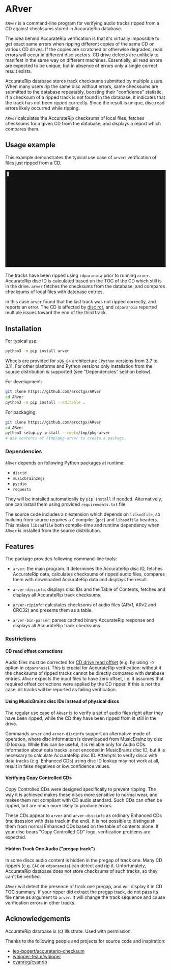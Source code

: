 # ARver

`ARver` is a command-line program for verifying audio tracks ripped from a CD
against checksums stored in AccurateRip database.

The idea behind AccurateRip verification is that it's virtually impossible to
get exact same errors when ripping different copies of the same CD on various
CD drives. If the copies are scratched or otherwise degraded, read errors will
occur in different disc sectors. CD drive defects are unlikely to manifest in
the same way on different machines. Essentially, all read errors are expected
to be unique, but in absence of errors only a single correct result exists.

AccurateRip database stores track checksums submitted by multiple users. When
many users rip the same disc without errors, same checksums are submitted to
the database repeatably, boosting their "confidence" statistic. If a checksum
of a ripped track is not found in the database, it indicates that the track has
not been ripped correctly. Since the result is unique, disc read errors likely
occurred while ripping.

`ARver` calculates the AccurateRip checksums of local files, fetches checksums
for a given CD from the database, and displays a report which compares them.

## Usage example

This example demonstrates the typical use case of `arver`: verification of
files just ripped from a CD.

![Animated ARver usage example](doc/arver_usage.gif)

The tracks have been ripped using `cdparanoia` prior to running `arver`.
AccurateRip disc ID is calculated based on the TOC of the CD which still is
in the drive. `arver` fetches the checksums from the database, and compares
checksums of local files with database entries.

In this case `arver` found that the last track was not ripped correctly, and
reports an error. The CD is affected by [disc rot], and `cdparanoia` reported
multiple issues toward the end of the third track.

## Installation

For typical use:

```sh
python3 -m pip install arver
```

Wheels are provided for `x86_64` architecture `CPython` versions from 3.7 to
3.11. For other platforms and Python versions only installation from the source
distribution is supported (see "Dependencies" section below).

For development:

```sh
git clone https://github.com/arcctgx/ARver
cd ARver
python3 -m pip install --editable .
```

For packaging:

```sh
git clone https://github.com/arcctgx/ARver
cd ARver
python3 setup.py install --root=/tmp/pkg-arver
# use contents of /tmp/pkg-arver to create a package.
```

### Dependencies

`ARver` depends on following Python packages at runtime:

* `discid`
* `musicbrainzngs`
* `pycdio`
* `requests`

They will be installed automatically by `pip install` if needed. Alternatively,
one can install them using provided `requirements.txt` file.

The source code includes a `C` extension which depends on `libsndfile`, so
building from source requires a `C` compiler (`gcc`) and `libsndfile` headers.
This makes `libsndfile` both compile-time and runtime dependency when `ARver`
is installed from the source distribution.

## Features

The package provides following command-line tools:

* `arver`: the main program. It determines the AccurateRip disc ID, fetches
AccurateRip data, calculates checksums of ripped audio files, compares them
with downloaded AccurateRip data and displays the result.

* `arver-discinfo`: displays disc IDs and the Table of Contents, fetches and
displays all AccurateRip track checksums.

* `arver-ripinfo`: calculates checksums of audio files (ARv1, ARv2 and CRC32)
and presents them as a table.

* `arver-bin-parser`: parses cached binary AccurateRip response and displays
all AccurateRip track checksums.

### Restrictions

#### CD read offset corrections

Audio files must be corrected for [CD drive read offset] (e.g. by using `-O`
option in `cdparanoia`). This is crucial for AccurateRip verification: without
it the checksums of ripped tracks cannot be directly compared with database
entries. `ARver` expects the input files to have zero offset, i.e. it assumes
that required offset corrections were applied by the CD ripper. If this is not
the case, all tracks will be reported as failing verification.

#### Using MusicBrainz disc IDs instead of physical discs

The regular use case of `ARver` is to verify a set of audio files right after
they have been ripped, while the CD they have been ripped from is still in the
drive.

Commands `arver` and `arver-discinfo` support an alternative mode of operation,
where disc information is downloaded from MusicBrainz by disc ID lookup. While
this can be useful, it is reliable only for Audio CDs. Information about data
tracks is not encoded in MusicBrainz disc ID, but it is necessary to calculate
AccurateRip disc ID. Attempts to verify discs with data tracks (e.g. Enhanced
CDs) using disc ID lookup may not work at all, result in false negatives or low
confidence values.

#### Verifying Copy Controlled CDs

Copy Controlled CDs were designed specifically to prevent ripping. The way it
is achieved makes these discs more sensitive to normal wear, and makes them
not compliant with CD audio standard. Such CDs can often be ripped, but are
much more likely to produce errors.

These CDs appear to `arver` and `arver-discinfo` as ordinary Enhanced CDs
(multisession with data track in the end). It is not possible to distinguish
them from normal Enhanced CDs based on the table of contents alone. If your
disc bears "Copy Controlled CD" logo, verification problems are expected.

#### Hidden Track One Audio ("pregap track")

In some discs audio content is hidden in the pregap of track one. Many CD
rippers (e.g. `EAC` or `cdparanoia`) can detect and rip it. Unfortunately,
AccurateRip database does not store checksums of such tracks, so they can't
be verified.

`ARver` will detect the presence of track one pregap, and will display it in
CD TOC summary. If your ripper did extract the pregap track, do not pass its
file name as argument to `arver`. It will change the track sequence and cause
verification errors in other tracks.

## Acknowledgements

AccurateRip database is (c) Illustrate. Used with permission.

Thanks to the following people and projects for source code and inspiration:

* [leo-bogert/accuraterip-checksum]
* [whipper-team/whipper]
* [cyanreg/cyanrip]

[disc rot]: https://en.wikipedia.org/wiki/Disc_rot
[CD drive read offset]: http://www.accuraterip.com/driveoffsets.htm
[leo-bogert/accuraterip-checksum]: https://github.com/leo-bogert/accuraterip-checksum
[whipper-team/whipper]: https://github.com/whipper-team/whipper
[cyanreg/cyanrip]: https://github.com/cyanreg/cyanrip

